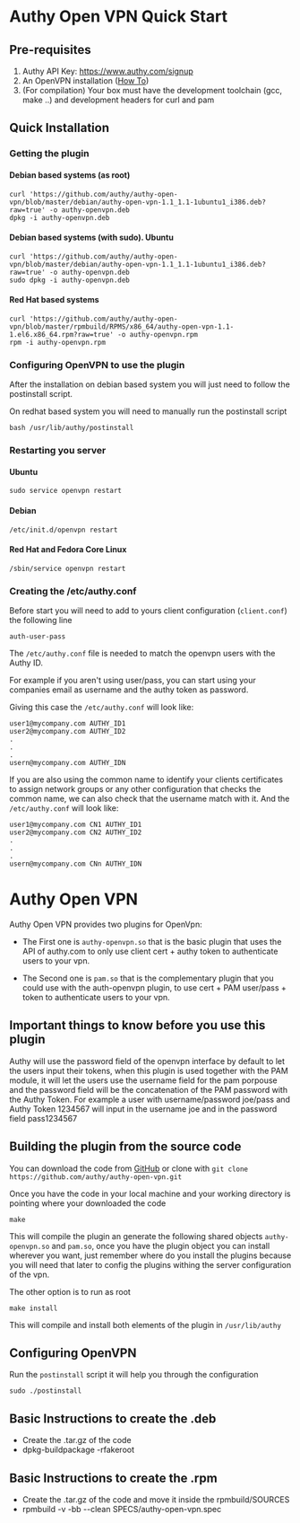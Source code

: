 # Authy Open VPN Quick Start

## Pre-requisites

1. Authy API Key: https://www.authy.com/signup
2. An OpenVPN installation ([How To](http://openvpn.net/index.php/open-source/documentation/howto.html))
3. (For compilation) Your box must have the development toolchain
(gcc, make ..) and development  headers for curl and pam

## Quick Installation

### Getting the plugin

#### Debian based systems (as root)

	curl 'https://github.com/authy/authy-open-vpn/blob/master/debian/authy-open-vpn-1.1_1.1-1ubuntu1_i386.deb?raw=true'	-o authy-openvpn.deb
	dpkg -i authy-openvpn.deb

#### Debian based systems (with sudo). Ubuntu

	curl 'https://github.com/authy/authy-open-vpn/blob/master/debian/authy-open-vpn-1.1_1.1-1ubuntu1_i386.deb?raw=true'	-o authy-openvpn.deb
	sudo dpkg -i authy-openvpn.deb

#### Red Hat based systems

	curl 'https://github.com/authy/authy-open-vpn/blob/master/rpmbuild/RPMS/x86_64/authy-open-vpn-1.1-1.el6.x86_64.rpm?raw=true' -o authy-openvpn.rpm
	rpm -i authy-openvpn.rpm

### Configuring OpenVPN to use the plugin

After the installation on debian based system you will just need to
follow the postinstall script.

On redhat based system you will need to manually run the postinstall
script

	bash /usr/lib/authy/postinstall

### Restarting you server

#### Ubuntu

	sudo service openvpn restart

#### Debian

	/etc/init.d/openvpn restart
    
#### Red Hat and Fedora Core Linux

	/sbin/service openvpn restart
    
### Creating the /etc/authy.conf

Before start you will need to add to yours client configuration
(`client.conf`) the following line

	auth-user-pass

The `/etc/authy.conf` file is needed to match the openvpn users with the
Authy ID.

For example if you aren't using user/pass, you can start using your
companies email as username and the authy token as password.

Giving this case the `/etc/authy.conf` will look like:

	user1@mycompany.com AUTHY_ID1
	user2@mycompany.com AUTHY_ID2
	.
	.
	.
	usern@mycompany.com AUTHY_IDN

If you are also using the common name to identify your clients
certificates to assign network groups or any other configuration that
checks the common name, we can also check that the username match with
it. And the `/etc/authy.conf` will look like:

	user1@mycompany.com CN1 AUTHY_ID1
	user2@mycompany.com CN2 AUTHY_ID2
	.
	.
	.
	usern@mycompany.com CNn AUTHY_IDN



# Authy Open VPN

 Authy Open VPN provides two plugins for OpenVpn:
 
 * The First one is `authy-openvpn.so` that is the basic plugin that
   uses the API of authy.com to only use client cert + authy token to
   authenticate users to your vpn.
   
 * The Second one is `pam.so` that is the complementary plugin that
   you could use with the auth-openvpn plugin, to use cert +
   PAM user/pass + token to authenticate users to your vpn.
   
## Important things to know before you use this plugin

Authy will use the password field of the openvpn interface by default
to let the users input their tokens, when this plugin is used together
with the PAM module, it will let the users use the username field for
the pam porpouse and the password field will be the concatenation of
the PAM password with the Authy Token. For example a user with
username/password joe/pass and Authy Token 1234567 will input in the
username joe and in the password field pass1234567

## Building the plugin from the source code

You can download the code from
[GitHub](https://github.com/authy/authy-open-vpn/archive/master.zip)
or clone with `git clone https://github.com/authy/authy-open-vpn.git`

Once you have the code in your local machine and your working
directory is pointing where your downloaded the code

	make

This will compile the plugin an generate the following shared objects
`authy-openvpn.so` and `pam.so`, once you have the plugin object you
can install wherever you want, just remember where do you install the
plugins because you will need that later to config the plugins withing
the server configuration of the vpn.

The other option is to run as root

	make install

This will compile and install both elements of the plugin in
`/usr/lib/authy`


## Configuring OpenVPN


Run the `postinstall` script it will help you through the
configuration

	sudo ./postinstall


## Basic Instructions to create the .deb

* Create the .tar.gz of the code
* dpkg-buildpackage -rfakeroot

## Basic Instructions to create the .rpm

* Create the .tar.gz of the code and move it inside the rpmbuild/SOURCES
* rpmbuild -v -bb --clean SPECS/authy-open-vpn.spec
